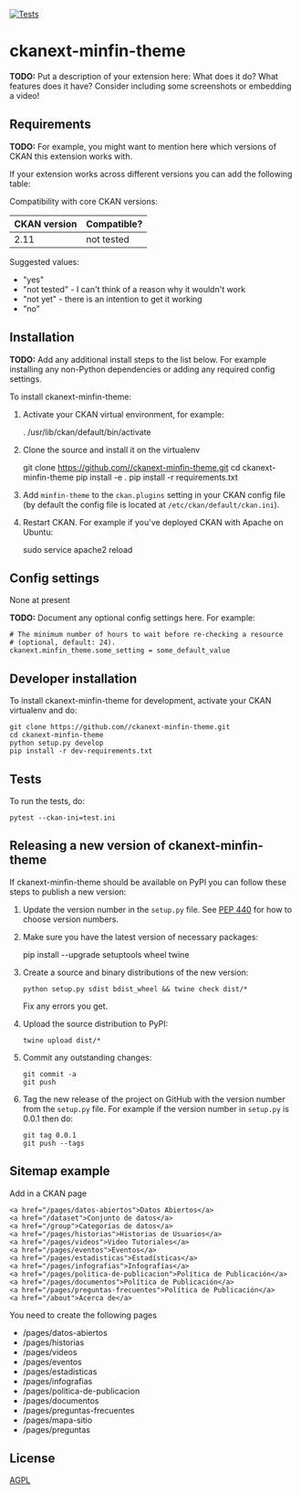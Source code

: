 [![Tests](https://github.com//ckanext-minfin-theme/workflows/Tests/badge.svg?branch=main)](https://github.com//ckanext-minfin-theme/actions)

# ckanext-minfin-theme

**TODO:** Put a description of your extension here:  What does it do? What features does it have? Consider including some screenshots or embedding a video!


## Requirements

**TODO:** For example, you might want to mention here which versions of CKAN this
extension works with.

If your extension works across different versions you can add the following table:

Compatibility with core CKAN versions:

| CKAN version    | Compatible?   |
| --------------- | ------------- |
| 2.11             | not tested    |

Suggested values:

* "yes"
* "not tested" - I can't think of a reason why it wouldn't work
* "not yet" - there is an intention to get it working
* "no"


## Installation

**TODO:** Add any additional install steps to the list below.
   For example installing any non-Python dependencies or adding any required
   config settings.

To install ckanext-minfin-theme:

1. Activate your CKAN virtual environment, for example:

     . /usr/lib/ckan/default/bin/activate

2. Clone the source and install it on the virtualenv

    git clone https://github.com//ckanext-minfin-theme.git
    cd ckanext-minfin-theme
    pip install -e .
	pip install -r requirements.txt

3. Add `minfin-theme` to the `ckan.plugins` setting in your CKAN
   config file (by default the config file is located at
   `/etc/ckan/default/ckan.ini`).

4. Restart CKAN. For example if you've deployed CKAN with Apache on Ubuntu:

     sudo service apache2 reload


## Config settings

None at present

**TODO:** Document any optional config settings here. For example:

	# The minimum number of hours to wait before re-checking a resource
	# (optional, default: 24).
	ckanext.minfin_theme.some_setting = some_default_value


## Developer installation

To install ckanext-minfin-theme for development, activate your CKAN virtualenv and
do:

    git clone https://github.com//ckanext-minfin-theme.git
    cd ckanext-minfin-theme
    python setup.py develop
    pip install -r dev-requirements.txt


## Tests

To run the tests, do:

    pytest --ckan-ini=test.ini


## Releasing a new version of ckanext-minfin-theme

If ckanext-minfin-theme should be available on PyPI you can follow these steps to publish a new version:

1. Update the version number in the `setup.py` file. See [PEP 440](http://legacy.python.org/dev/peps/pep-0440/#public-version-identifiers) for how to choose version numbers.

2. Make sure you have the latest version of necessary packages:

    pip install --upgrade setuptools wheel twine

3. Create a source and binary distributions of the new version:

       python setup.py sdist bdist_wheel && twine check dist/*

   Fix any errors you get.

4. Upload the source distribution to PyPI:

       twine upload dist/*

5. Commit any outstanding changes:

       git commit -a
       git push

6. Tag the new release of the project on GitHub with the version number from
   the `setup.py` file. For example if the version number in `setup.py` is
   0.0.1 then do:

       git tag 0.0.1
       git push --tags

## Sitemap example
Add in a CKAN page

```
<a href="/pages/datos-abiertos">Datos Abiertos</a>
<a href="/dataset">Conjunto de datos</a>
<a href="/group">Categorías de datos</a>
<a href="/pages/historias">Historias de Usuarios</a>
<a href="/pages/videos">Video Tutoriales</a>
<a href="/pages/eventos">Eventos</a>
<a href="/pages/estadisticas">Estadísticas</a>
<a href="/pages/infografias">Infografías</a>
<a href="/pages/politica-de-publicacion">Política de Publicación</a>
<a href="/pages/documentos">Política de Publicación</a>
<a href="/pages/preguntas-frecuentes">Política de Publicación</a>
<a href="/about">Acerca de</a>
```

You need to create the following pages

- /pages/datos-abiertos
- /pages/historias
- /pages/videos
- /pages/eventos
- /pages/estadisticas
- /pages/infografias
- /pages/politica-de-publicacion
- /pages/documentos
- /pages/preguntas-frecuentes
- /pages/mapa-sitio
- /pages/preguntas

## License

[AGPL](https://www.gnu.org/licenses/agpl-3.0.en.html)
